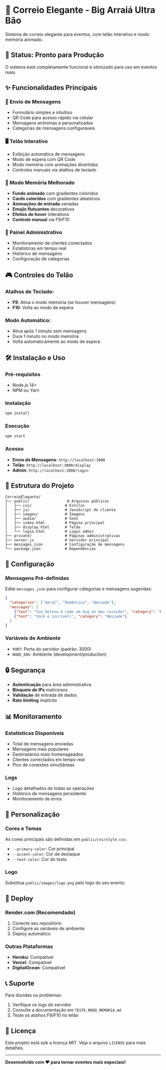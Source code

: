 # 💌 Correio Elegante - Big Arraiá Ultra Bão

Sistema de correio elegante para eventos, com telão interativo e modo memória animado.

## 🚀 Status: Pronto para Produção

O sistema está completamente funcional e otimizado para uso em eventos reais.

## ✨ Funcionalidades Principais

### 📱 Envio de Mensagens
- Formulário simples e intuitivo
- QR Code para acesso rápido via celular
- Mensagens anônimas e personalizadas
- Categorias de mensagens configuráveis

### 🖥️ Telão Interativo
- Exibição automática de mensagens
- Modo de espera com QR Code
- Modo memória com animações divertidas
- Controles manuais via atalhos de teclado

### 🎨 Modo Memória Melhorado
- **Fundo animado** com gradientes coloridos
- **Cards coloridos** com gradientes aleatórios
- **Animações de entrada** variadas
- **Emojis flutuantes** decorativos
- **Efeitos de hover** interativos
- **Controle manual** via F9/F10

### 🔧 Painel Administrativo
- Monitoramento de clientes conectados
- Estatísticas em tempo real
- Histórico de mensagens
- Configuração de categorias

## 🎮 Controles do Telão

### Atalhos de Teclado:
- **F9**: Ativa o modo memória (se houver mensagens)
- **F10**: Volta ao modo de espera

### Modo Automático:
- Ativa após 1 minuto sem mensagens
- Dura 1 minuto no modo memória
- Volta automaticamente ao modo de espera

## 🛠️ Instalação e Uso

### Pré-requisitos
- Node.js 14+
- NPM ou Yarn

### Instalação
```bash
npm install
```

### Execução
```bash
npm start
```

### Acesso
- **Envio de Mensagens**: `http://localhost:3000`
- **Telão**: `http://localhost:3000/display`
- **Admin**: `http://localhost:3000/login`

## 📁 Estrutura do Projeto

```
CorreioElegante/
├── public/                 # Arquivos públicos
│   ├── css/               # Estilos
│   ├── js/                # JavaScript do cliente
│   ├── images/            # Imagens
│   ├── audio/             # Sons
│   ├── index.html         # Página principal
│   ├── display.html       # Telão
│   └── login.html         # Login admin
├── private/               # Páginas administrativas
├── server.js              # Servidor principal
├── messages.json          # Configuração de mensagens
└── package.json           # Dependências
```

## 🎯 Configuração

### Mensagens Pré-definidas
Edite `messages.json` para configurar categorias e mensagens sugeridas:

```json
{
  "categories": ["Geral", "Romântico", "Amizade"],
  "messages": [
    {"text": "Sua beleza é como um bug no meu coração!", "category": "Romântico"},
    {"text": "Você é incrível!", "category": "Amizade"}
  ]
}
```

### Variáveis de Ambiente
- `PORT`: Porta do servidor (padrão: 3000)
- `NODE_ENV`: Ambiente (development/production)

## 🔒 Segurança

- **Autenticação** para área administrativa
- **Bloqueio de IPs** maliciosos
- **Validação** de entrada de dados
- **Rate limiting** implícito

## 📊 Monitoramento

### Estatísticas Disponíveis
- Total de mensagens enviadas
- Mensagens mais populares
- Destinatários mais homenageados
- Clientes conectados em tempo real
- Pico de conexões simultâneas

### Logs
- Logs detalhados de todas as operações
- Histórico de mensagens persistente
- Monitoramento de erros

## 🎨 Personalização

### Cores e Temas
As cores principais são definidas em `public/css/style.css`:
- `--primary-color`: Cor principal
- `--accent-color`: Cor de destaque
- `--text-color`: Cor do texto

### Logo
Substitua `public/images/logo.png` pelo logo do seu evento.

## 🚀 Deploy

### Render.com (Recomendado)
1. Conecte seu repositório
2. Configure as variáveis de ambiente
3. Deploy automático

### Outras Plataformas
- **Heroku**: Compatível
- **Vercel**: Compatível
- **DigitalOcean**: Compatível

## 📞 Suporte

Para dúvidas ou problemas:
1. Verifique os logs do servidor
2. Consulte a documentação em `TESTE_MODO_MEMORIA.md`
3. Teste os atalhos F9/F10 no telão

## 📄 Licença

Este projeto está sob a licença MIT. Veja o arquivo `LICENSE` para mais detalhes.

---

**Desenvolvido com ❤️ para tornar eventos mais especiais!**
